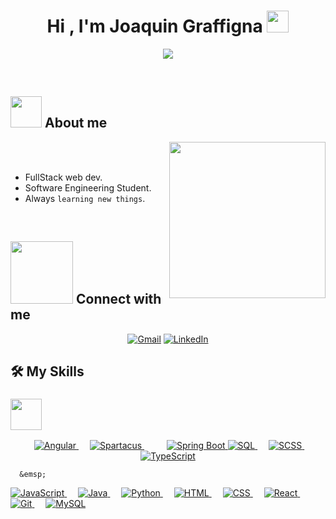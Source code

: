 <h1 align="center">Hi , I'm Joaquin Graffigna <img src="https://media.giphy.com/media/hvRJCLFzcasrR4ia7z/giphy.gif" width="35"></h1>
<p align="center">
  <a href="https://github.com/DenverCoder1/readme-typing-svg">
    <img src="https://readme-typing-svg.herokuapp.com?font=Time+New+Roman&color=%23C8BE25&size=25&center=true&vCenter=true&width=600&height=100&lines=Sap+Commerce+Cloud+Dev">
  </a>
</p>


<br>


	
## <picture><img src = "https://github.com/7oSkaaa/7oSkaaa/blob/main/Images/about_me.gif?raw=true" width = 50px></picture> About me

<picture> <img align="right" src="https://github.com/7oSkaaa/7oSkaaa/blob/main/Images/Right_Side.gif?raw=true" width = 250px></picture>

<br><br>

- FullStack web dev.
- Software Engineering Student.
- Always `learning new things`.
<br>


## <picture> <img src="https://github.com/7oSkaaa/7oSkaaa/blob/main/Images/Connect-with-me.gif?raw=true" width="100px"> </picture> Connect with me
<p align="center">
	<a href="mailto:joacograffigna@gmail.com"><img img src="https://img.shields.io/badge/gmail-%23EA4335.svg?style=plastic&logo=gmail&logoColor=white" alt="Gmail"/></a>
	<a href="https://www.linkedin.com/in/joaquin-graffigna/"><img src="https://img.shields.io/badge/linkedin-%230A66C2.svg?style=plastic&logo=linkedin&logoColor=white" alt="LinkedIn"/></a>
</p>



## 🛠️ My Skills

### <picture> <img src = "https://github.com/7oSkaaa/7oSkaaa/blob/main/Images/Programming_Languages.gif?raw=true" width = 50px>  </picture> 


<p align="center"> 
		  &emsp; 
  <a href="https://angular.io/" target="_blank"> 
    <img alt="Angular" src="https://img.shields.io/badge/Angular%20-%23DD0031.svg?style=plastic&logo=angular&logoColor=white">
  </a>
		  &emsp; 
  <a href="https://sap.github.io/spartacus-docs/" target="_blank"> 
    <img alt="Spartacus" src="https://img.shields.io/badge/Spartacus%20(SAP%20Composable Storefront)%20-%2300A1E0.svg?style=plastic&logo=sap&logoColor=white">
  </a>
  &emsp; 
		&emsp; 
  <a href="https://spring.io/projects/spring-boot" target="_blank"> 
    <img alt="Spring Boot" src="https://img.shields.io/badge/Spring%20Boot%20-%236DB33F.svg?style=plastic&logo=springboot&logoColor=white">
  </a>
  <a href="https://www.mysql.com/" target="_blank"> 
    <img alt="SQL" src="https://img.shields.io/badge/SQL%20-%2300758F.svg?style=plastic&logo=MySQL&logoColor=white">
  </a>
	  &emsp; 
  <a href="https://sass-lang.com/" target="_blank"> 
    <img alt="SCSS" src="https://img.shields.io/badge/SCSS%20-%23CC6699.svg?style=plastic&logo=sass&logoColor=white">
  </a>
	  &emsp; 
  <a href="https://www.typescriptlang.org/" target="_blank"> 
    <img alt="TypeScript" src="https://img.shields.io/badge/TypeScript%20-%23007ACC.svg?style=plastic&logo=typescript&logoColor=white">
  </a>

	  &emsp; 
  <a href="https://developer.mozilla.org/en-US/docs/Web/JavaScript" target="_blank"> 
    <img alt="JavaScript" src="https://img.shields.io/badge/JavaScript%20-%23F7DF1E.svg?style=plastic&logo=javascript&logoColor=black">
  </a>
	  &emsp; 
  <a href="https://www.java.com" target="_blank"> 
    <img alt="Java" src="https://img.shields.io/badge/Java-%23007396.svg?style=plastic&logo=java&logoColor=white">
  </a>
	  &emsp; 
  <a href="https://www.python.org" target="_blank">
    <img alt="Python" src="https://img.shields.io/badge/Python%20-%2314354C.svg?style=plastic&logo=python&logoColor=white">
  </a>
	  &emsp; 
  <a href="https://www.w3.org/html/" target="_blank"> 
    <img alt="HTML" src="https://img.shields.io/badge/HTML5%20-%23E34F26.svg?style=plastic&logo=html5&logoColor=white">
  </a>   
	  &emsp; 
  <a href="https://www.w3schools.com/css/" target="_blank">
    <img alt="CSS" src="https://img.shields.io/badge/CSS%20-%231572B6.svg?style=plastic&logo=css3&logoColor=white">
  </a> 
	  &emsp; 
  <a href="https://reactjs.org/" target="_blank">
    <img alt="React" src="https://img.shields.io/badge/React%20-%2361DAFB.svg?style=plastic&logo=react&logoColor=black">
  </a>
	  &emsp; 
  <a href="https://git-scm.com/" target="_blank"> 
    <img alt="Git" src="https://img.shields.io/badge/Git%20-%23F05032.svg?style=plastic&logo=git&logoColor=white">
  </a>
	  &emsp; 
  <a href="https://www.mysql.com/" target="_blank"> 
    <img alt="MySQL" src="https://img.shields.io/badge/MySQL%20-%234479A1.svg?style=plastic&logo=mysql&logoColor=white">
  </a>
  
</p>

